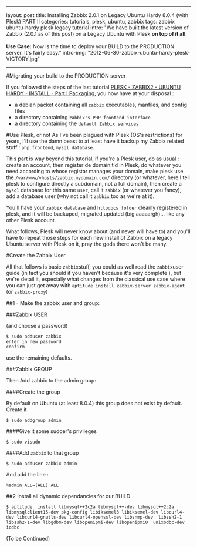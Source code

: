 
---
layout: post
title: Installing Zabbix 2.0.1 on Legacy Ubuntu Hardy 8.0.4 (with Plesk) PART II
categories: tutorials, plesk, ubuntu, zabbix
tags: zabbix ubuntu-hardy plesk legacy tutorial
intro: "We have built the latest version of Zabbix (2.0.1 as of this post) on a Legacy Ubuntu with Plesk <strong>on top of it all</strong>.<br /><br /><strong>Use Case:</strong> Now is the time to deploy your BUILD to the PRODUCTION server. It's fairly easy."
intro-img: "2012-06-30-zabbix-ubuntu-hardy-plesk-VICTORY.jpg"

---

#Migrating your build to the PRODUCTION server

If you followed the steps of the last tutorial [PLESK - ZABBIX2 - UBUNTU HARDY - INSTALL - Part I Packaging](), you now have at your disposal :

* a debian packet containing all `zabbix` executables, manfiles, and config files
* a directory containing `zabbix's PHP frontend interface`
* a directory containing the `default Zabbix services`

#Use Plesk, or not
As I've been plagued with Plesk (OS's restrictions) for years, I'll use the damn beast to at least have it backup my Zabbix related stuff : `php frontend`, `mysql database`. 

This part is way beyond this tutorial, if you're a Plesk user, do as usual : create an account, then register de domain.tld in Plesk, do whatever you need according to whose registar manages your domain, make plesk use the `/var/www/vhosts/zabbix.mydomain.com/` directory (or whatever, here I tell plesk to configure directly a subdomain, not a full domain), then create a `mysql` database for this same `user`, call it `zabbix` (or whatever you fancy), add a database user (why not call it `zabbix` too as we're at it).

You'll have your `zabbix database` and `httpdocs folder` cleanly registered in plesk, and it will be backuped, migrated,updated (big aaaaargh)... like any other Plesk account.

What follows, Plesk will never know about (and never will have to) and you'll have to repeat those steps for each new install of Zabbix on a legacy Ubuntu server with Plesk on it, pray the gods there won't be many.

#Create the Zabbix User

All that follows is basic `zabbix`stuff, you could as well read the `zabbix`user guide (in fact you should if you haven't because it's very complete ), but we're detail it, especially what changes from the classical use case where you can just get away with `aptitude install zabbix-server zabbix-agent` (or `zabbix-proxy`)

##1 - Make the zabbix user and group:

###Zabbix USER

(and choose a password)

    $ sudo adduser zabbix
    enter in new password
    confirm

use the remaining defaults.

###Zabbix GROUP

Then Add zabbix to the admin group:

####Create the group

By default on Ubuntu (at least 8.0.4) this group does not exist by default. Create it

    $ sudo addgroup admin

####Give it some sudoer's privileges

    $ sudo visudo

####Add `zabbix` to that group

    $ sudo adduser zabbix admin

And add the line : 

    %admin ALL=(ALL) ALL




##2 Install all dynamic dependancies for our BUILD

    $ aptitude  install libmysql++2c2a libmysql++-dev libmysql++2c2a libmysqlclient15-dev pkg-config libiksemel3 libiksemel-dev libcurl4-dev libcurl4-gnutls-dev libcurl4-openssl-dev libsnmp-dev  libssh2-1 libssh2-1-dev libgdbm-dev libopenipmi-dev libopenipmi0  unixodbc-dev iodbc
    
    
(To be Continued)
